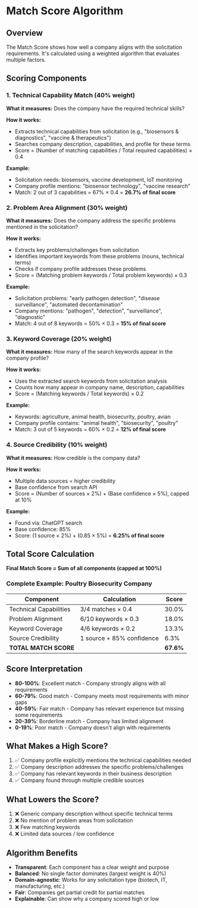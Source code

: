 # Match Score Algorithm

## Overview
The Match Score shows how well a company aligns with the solicitation requirements. It's calculated using a weighted algorithm that evaluates multiple factors.

## Scoring Components

### 1. Technical Capability Match (40% weight)
**What it measures:** Does the company have the required technical skills?

**How it works:**
- Extracts technical capabilities from solicitation (e.g., "biosensors & diagnostics", "vaccine & therapeutics")
- Searches company description, capabilities, and profile for these terms
- Score = (Number of matching capabilities / Total required capabilities) × 0.4

**Example:**
- Solicitation needs: biosensors, vaccine development, IoT monitoring
- Company profile mentions: "biosensor technology", "vaccine research"
- Match: 2 out of 3 capabilities = 67% × 0.4 = **26.7% of final score**

### 2. Problem Area Alignment (30% weight)
**What it measures:** Does the company address the specific problems mentioned in the solicitation?

**How it works:**
- Extracts key problems/challenges from solicitation
- Identifies important keywords from these problems (nouns, technical terms)
- Checks if company profile addresses these problems
- Score = (Matching problem keywords / Total problem keywords) × 0.3

**Example:**
- Solicitation problems: "early pathogen detection", "disease surveillance", "automated decontamination"
- Company mentions: "pathogen", "detection", "surveillance", "diagnostic"
- Match: 4 out of 8 keywords = 50% × 0.3 = **15% of final score**

### 3. Keyword Coverage (20% weight)
**What it measures:** How many of the search keywords appear in the company profile?

**How it works:**
- Uses the extracted search keywords from solicitation analysis
- Counts how many appear in company name, description, capabilities
- Score = (Matching keywords / Total keywords) × 0.2

**Example:**
- Keywords: agriculture, animal health, biosecurity, poultry, avian
- Company profile contains: "animal health", "biosecurity", "poultry"
- Match: 3 out of 5 keywords = 60% × 0.2 = **12% of final score**

### 4. Source Credibility (10% weight)
**What it measures:** How credible is the company data?

**How it works:**
- Multiple data sources = higher credibility
- Base confidence from search API
- Score = (Number of sources × 2%) + (Base confidence × 5%), capped at 10%

**Example:**
- Found via: ChatGPT search
- Base confidence: 85%
- Score: (1 source × 2%) + (0.85 × 5%) = **6.25% of final score**

## Total Score Calculation

**Final Match Score = Sum of all components (capped at 100%)**

### Complete Example: Poultry Biosecurity Company

| Component | Calculation | Score |
|-----------|-------------|-------|
| Technical Capabilities | 3/4 matches × 0.4 | 30.0% |
| Problem Alignment | 6/10 keywords × 0.3 | 18.0% |
| Keyword Coverage | 4/6 keywords × 0.2 | 13.3% |
| Source Credibility | 1 source + 85% confidence | 6.3% |
| **TOTAL MATCH SCORE** | | **67.6%** |

## Score Interpretation

- **80-100%**: Excellent match - Company strongly aligns with all requirements
- **60-79%**: Good match - Company meets most requirements with minor gaps
- **40-59%**: Fair match - Company has relevant experience but missing some requirements
- **20-39%**: Borderline match - Company has limited alignment
- **0-19%**: Poor match - Company doesn't align with requirements

## What Makes a High Score?

1. ✅ Company profile explicitly mentions the technical capabilities needed
2. ✅ Company description addresses the specific problems/challenges
3. ✅ Company has relevant keywords in their business description
4. ✅ Company found through multiple credible sources

## What Lowers the Score?

1. ❌ Generic company description without specific technical terms
2. ❌ No mention of problem areas from solicitation
3. ❌ Few matching keywords
4. ❌ Limited data sources / low confidence

## Algorithm Benefits

- **Transparent**: Each component has a clear weight and purpose
- **Balanced**: No single factor dominates (largest weight is 40%)
- **Domain-agnostic**: Works for any solicitation type (biotech, IT, manufacturing, etc.)
- **Fair**: Companies get partial credit for partial matches
- **Explainable**: Can show why a company scored high or low

